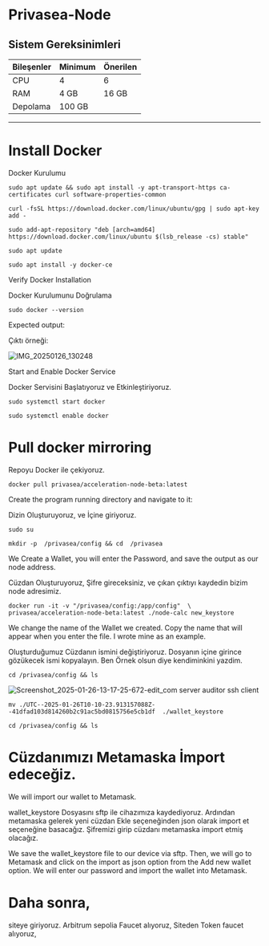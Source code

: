 # Privasea-Node

## **Sistem Gereksinimleri**

| Bileşenler  | Minimum      | **Önerilen**  |
|-------------|--------------|---------------|
| CPU         | 4            | 6             |
| RAM         | 4 GB         | 16 GB         |
| Depolama    | 100 GB       |               |

---


# Install Docker 
Docker Kurulumu

```
sudo apt update && sudo apt install -y apt-transport-https ca-certificates curl software-properties-common
```

```
curl -fsSL https://download.docker.com/linux/ubuntu/gpg | sudo apt-key add -
```

```
sudo add-apt-repository "deb [arch=amd64] https://download.docker.com/linux/ubuntu $(lsb_release -cs) stable"
```

```
sudo apt update
```

```
sudo apt install -y docker-ce
```

Verify Docker Installation

Docker Kurulumunu Doğrulama


```
sudo docker --version
```

Expected output:

Çıktı örneği:

![IMG_20250126_130248](https://github.com/user-attachments/assets/e9bdd538-454b-40cf-8fb6-adfd7def12ef)

Start and Enable Docker Service

Docker Servisini Başlatıyoruz ve Etkinleştiriyoruz.

```
sudo systemctl start docker
```

```
sudo systemctl enable docker
```

# Pull docker mirroring
Repoyu Docker ile çekiyoruz.

```
docker pull privasea/acceleration-node-beta:latest
```


Create the program running directory and navigate to it:

Dizin Oluşturuyoruz, ve İçine giriyoruz.


```
sudo su
```

```
mkdir -p  /privasea/config && cd  /privasea
```

We Create a Wallet, you will enter the Password, and save the output as our node address.


Cüzdan Oluşturuyoruz, Şifre gireceksiniz, ve çıkan çıktıyı kaydedin bizim node adresimiz.


```
docker run -it -v "/privasea/config:/app/config"  \
privasea/acceleration-node-beta:latest ./node-calc new_keystore
```

We change the name of the Wallet we created. Copy the name that will appear when you enter the file. I wrote mine as an example.

Oluşturduğumuz Cüzdanın ismini değiştiriyoruz. Dosyanın içine girince gözükecek ismi kopyalayın.
Ben Örnek olsun diye kendiminkini yazdim.

```
cd /privasea/config && ls
```

![Screenshot_2025-01-26-13-17-25-672-edit_com server auditor ssh client](https://github.com/user-attachments/assets/20fd6148-9eac-46d6-9620-a23d950cb667)




```
mv ./UTC--2025-01-26T10-10-23.913157088Z--41dfad103d814260b2c91ac5bd0815756e5cb1df  ./wallet_keystore 
```

```
cd /privasea/config && ls
```

# Cüzdanımızı Metamaska İmport edeceğiz.

We will import our wallet to Metamask.


wallet_keystore Dosyasını sftp ile cihazımıza kaydediyoruz.
Ardından metamaska gelerek yeni cüzdan Ekle seçeneğinden json olarak import et seçeneğine basacağız. Şifremizi girip cüzdanı metamaska import etmiş olacağız.

We save the wallet_keystore file to our device via sftp. Then, we will go to Metamask and click on the import as json option from the Add new wallet option. We will enter our password and import the wallet into Metamask.

# Daha sonra,
siteye giriyoruz. Arbitrum sepolia Faucet alıyoruz, Siteden Token faucet alıyoruz,








